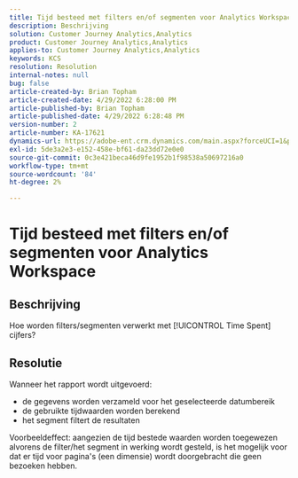 ```yaml
---
title: Tijd besteed met filters en/of segmenten voor Analytics Workspace
description: Beschrijving
solution: Customer Journey Analytics,Analytics
product: Customer Journey Analytics,Analytics
applies-to: Customer Journey Analytics,Analytics
keywords: KCS
resolution: Resolution
internal-notes: null
bug: false
article-created-by: Brian Topham
article-created-date: 4/29/2022 6:28:00 PM
article-published-by: Brian Topham
article-published-date: 4/29/2022 6:28:48 PM
version-number: 2
article-number: KA-17621
dynamics-url: https://adobe-ent.crm.dynamics.com/main.aspx?forceUCI=1&pagetype=entityrecord&etn=knowledgearticle&id=6bd99d18-eac7-ec11-a7b6-0022480a10ee
exl-id: 5de3a2e3-e152-458e-bf61-da23dd72e0e0
source-git-commit: 0c3e421beca46d9fe1952b1f98538a50697216a0
workflow-type: tm+mt
source-wordcount: '84'
ht-degree: 2%

---
```


# Tijd besteed met filters en/of segmenten voor Analytics Workspace

## Beschrijving

Hoe worden filters/segmenten verwerkt met [!UICONTROL Time Spent] cijfers?

## Resolutie


Wanneer het rapport wordt uitgevoerd:

- de gegevens worden verzameld voor het geselecteerde datumbereik
- de gebruikte tijdwaarden worden berekend
- het segment filtert de resultaten


Voorbeeldeffect: aangezien de tijd bestede waarden worden toegewezen alvorens de filter/het segment in werking wordt gesteld, is het mogelijk voor dat er tijd voor pagina&#39;s (een dimensie) wordt doorgebracht die geen bezoeken hebben.
